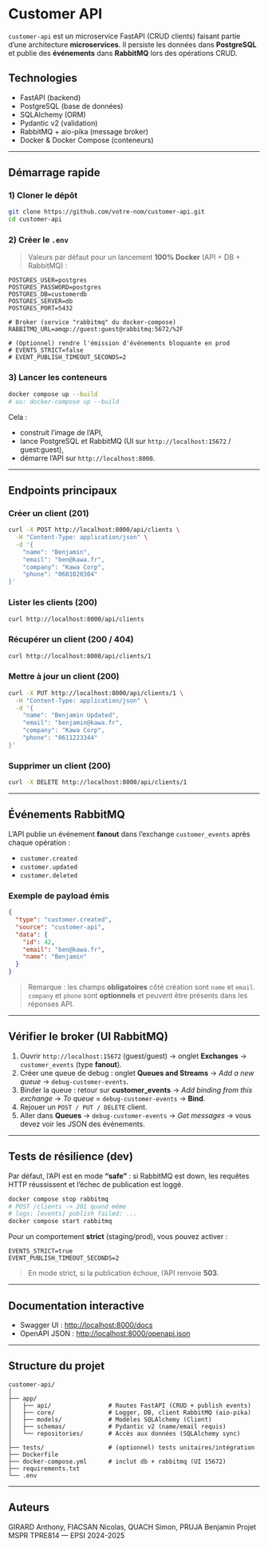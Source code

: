 # Customer API

`customer-api` est un microservice FastAPI (CRUD clients) faisant partie d’une architecture **microservices**.
Il persiste les données dans **PostgreSQL** et publie des **événements** dans **RabbitMQ** lors des opérations CRUD.

## Technologies

* FastAPI (backend)
* PostgreSQL (base de données)
* SQLAlchemy (ORM)
* Pydantic v2 (validation)
* RabbitMQ + aio-pika (message broker)
* Docker & Docker Compose (conteneurs)

---

## Démarrage rapide

### 1) Cloner le dépôt

```bash
git clone https://github.com/votre-nom/customer-api.git
cd customer-api
```

### 2) Créer le `.env`

> Valeurs par défaut pour un lancement **100% Docker** (API + DB + RabbitMQ) :

```env
POSTGRES_USER=postgres
POSTGRES_PASSWORD=postgres
POSTGRES_DB=customerdb
POSTGRES_SERVER=db
POSTGRES_PORT=5432

# Broker (service "rabbitmq" du docker-compose)
RABBITMQ_URL=amqp://guest:guest@rabbitmq:5672/%2F

# (Optionnel) rendre l'émission d'événements bloquante en prod
# EVENTS_STRICT=false
# EVENT_PUBLISH_TIMEOUT_SECONDS=2
```

### 3) Lancer les conteneurs

```bash
docker compose up --build
# ou: docker-compose up --build
```

Cela :

* construit l’image de l’API,
* lance PostgreSQL et RabbitMQ (UI sur `http://localhost:15672` / guest\:guest),
* démarre l’API sur `http://localhost:8000`.

---

## Endpoints principaux

### Créer un client (201)

```bash
curl -X POST http://localhost:8000/api/clients \
  -H "Content-Type: application/json" \
  -d '{
    "name": "Benjamin",
    "email": "ben@kawa.fr",
    "company": "Kawa Corp",
    "phone": "0601020304"
}'
```

### Lister les clients (200)

```bash
curl http://localhost:8000/api/clients
```

### Récupérer un client (200 / 404)

```bash
curl http://localhost:8000/api/clients/1
```

### Mettre à jour un client (200)

```bash
curl -X PUT http://localhost:8000/api/clients/1 \
  -H "Content-Type: application/json" \
  -d '{
    "name": "Benjamin Updated",
    "email": "benjamin@kawa.fr",
    "company": "Kawa Corp",
    "phone": "0611223344"
}'
```

### Supprimer un client (200)

```bash
curl -X DELETE http://localhost:8000/api/clients/1
```

---

## Événements RabbitMQ

L’API publie un événement **fanout** dans l’exchange `customer_events` après chaque opération :

* `customer.created`
* `customer.updated`
* `customer.deleted`

### Exemple de payload émis

```json
{
  "type": "customer.created",
  "source": "customer-api",
  "data": {
    "id": 42,
    "email": "ben@kawa.fr",
    "name": "Benjamin"
  }
}
```

> Remarque : les champs **obligatoires** côté création sont `name` et `email`.
> `company` et `phone` sont **optionnels** et peuvent être présents dans les réponses API.

---

## Vérifier le broker (UI RabbitMQ)

1. Ouvrir `http://localhost:15672` (guest/guest) → onglet **Exchanges** → `customer_events` (type **fanout**).
2. Créer une queue de debug : onglet **Queues and Streams** → *Add a new queue* → `debug-customer-events`.
3. Binder la queue : retour sur **customer\_events** → *Add binding from this exchange* → *To queue* = `debug-customer-events` → **Bind**.
4. Rejouer un `POST / PUT / DELETE` client.
5. Aller dans **Queues** → `debug-customer-events` → *Get messages* → vous devez voir les JSON des événements.

---

## Tests de résilience (dev)

Par défaut, l’API est en mode **“safe”** : si RabbitMQ est down, les requêtes HTTP réussissent et l’échec de publication est loggé.

```bash
docker compose stop rabbitmq
# POST /clients -> 201 quand même
# logs: [events] publish failed: ...
docker compose start rabbitmq
```

Pour un comportement **strict** (staging/prod), vous pouvez activer :

```env
EVENTS_STRICT=true
EVENT_PUBLISH_TIMEOUT_SECONDS=2
```

> En mode strict, si la publication échoue, l’API renvoie **503**.

---

## Documentation interactive

* Swagger UI : [http://localhost:8000/docs](http://localhost:8000/docs)
* OpenAPI JSON : [http://localhost:8000/openapi.json](http://localhost:8000/openapi.json)

---

## Structure du projet

```
customer-api/
│
├── app/
│   ├── api/                # Routes FastAPI (CRUD + publish events)
│   ├── core/               # Logger, DB, client RabbitMQ (aio-pika)
│   ├── models/             # Modèles SQLAlchemy (Client)
│   ├── schemas/            # Pydantic v2 (name/email requis)
│   └── repositories/       # Accès aux données (SQLAlchemy sync)
│
├── tests/                  # (optionnel) tests unitaires/intégration
├── Dockerfile
├── docker-compose.yml      # inclut db + rabbitmq (UI 15672)
├── requirements.txt
└── .env
```

---

## Auteurs

GIRARD Anthony, FIACSAN Nicolas, QUACH Simon, PRUJA Benjamin
Projet MSPR TPRE814 — EPSI 2024-2025


